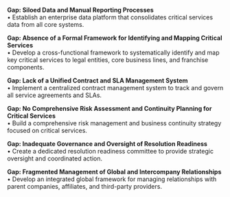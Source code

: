**Gap: Siloed Data and Manual Reporting Processes**  
• Establish an enterprise data platform that consolidates critical services data from all core systems.

**Gap: Absence of a Formal Framework for Identifying and Mapping Critical Services**  
• Develop a cross-functional framework to systematically identify and map key critical services to legal entities, core business lines, and franchise components.

**Gap: Lack of a Unified Contract and SLA Management System**  
• Implement a centralized contract management system to track and govern all service agreements and SLAs.

**Gap: No Comprehensive Risk Assessment and Continuity Planning for Critical Services**  
• Build a comprehensive risk management and business continuity strategy focused on critical services.

**Gap: Inadequate Governance and Oversight of Resolution Readiness**  
• Create a dedicated resolution readiness committee to provide strategic oversight and coordinated action.

**Gap: Fragmented Management of Global and Intercompany Relationships**  
• Develop an integrated global framework for managing relationships with parent companies, affiliates, and third-party providers.
